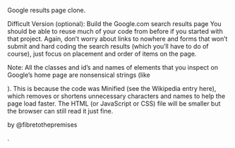 Google results page clone.

Difficult Version (optional): Build the Google.com search results page
You should be able to reuse much of your code from before if you started with that project. Again, don’t worry about links to nowhere and forms that won’t submit and hard coding the search results (which you’ll have to do of course), just focus on placement and order of items on the page.

Note: All the classes and id’s and names of elements that you inspect on Google’s home page are nonsensical strings (like <div class='srg'>). This is because the code was Minified (see the Wikipedia entry here), which removes or shortens unnecessary characters and names to help the page load faster. The HTML (or JavaScript or CSS) file will be smaller but the browser can still read it just fine.



by @fibretothepremises

.